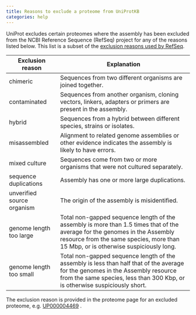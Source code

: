 ```yaml
---
title: Reasons to exclude a proteome from UniProtKB
categories: help
---
```


UniProt excludes certain proteomes where the assembly has been excluded from the NCBI Reference Sequence (RefSeq) project for any of the reasons listed below. This list is a subset of the [exclusion reasons used by RefSeq](https://www.ncbi.nlm.nih.gov/assembly/help/anomnotrefseq/).

| Exclusion reason | Explanation |
| --- | --- |
| chimeric | Sequences from two different organisms are joined together. |
| contaminated | Sequences from another organism, cloning vectors, linkers, adapters or primers are present in the assembly. |
| hybrid | Sequences from a hybrid between different species, strains or isolates. |
| misassembled | Alignment to related genome assemblies or other evidence indicates the assembly is likely to have errors. |
| mixed culture | Sequences come from two or more organisms that were not cultured separately. |
| sequence duplications | Assembly has one or more large duplications. |
| unverified source organism | The origin of the assembly is misidentified. |
| genome length too large | Total non-gapped sequence length of the assembly is more than 1.5 times that of the average for the genomes in the Assembly resource from the same species, more than 15 Mbp, or is otherwise suspiciously long. |
| genome length too small | Total non-gapped sequence length of the assembly is less than half that of the average for the genomes in the Assembly resource from the same species, less than 300 Kbp, or is otherwise suspiciously short. |

The exclusion reason is provided in the proteome page for an excluded proteome, e.g. [UP000004469](http://www.uniprot.org/proteomes/UP000004469) .
